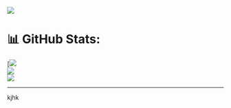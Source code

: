 ![](https://i.ibb.co/5WfTvGT/Purple-Modern-Digital-Marketing-Banner.jpg)


# 📊 GitHub Stats:
[![](http://github-profile-summary-cards.vercel.app/api/cards/repos-per-language?username=Kader517777&theme=nord_bright&exclude={exclude})<br/>
![](https://github-readme-streak-stats.herokuapp.com/?user=Kader517777&theme=dark&hide_border=false)<br/>
![](https://github-readme-stats.vercel.app/api/top-langs/?username=Kader517777&theme=dark&hide_border=false&include_all_commits=false&count_private=false&layout=compact)

---





<!-- Proudly created with GPRM ( https://gprm.itsvg.in ) -->
kjhk

